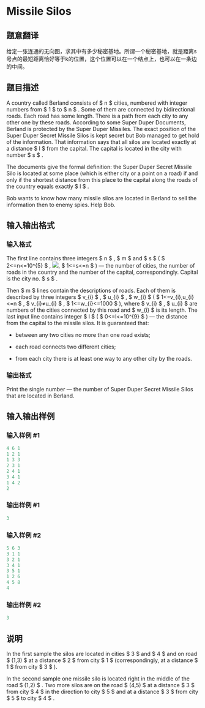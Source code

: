 # Missile Silos

## 题意翻译

给定一张连通的无向图，求其中有多少秘密基地。所谓一个秘密基地，就是距离s号点的最短距离恰好等于k的位置，这个位置可以在一个结点上，也可以在一条边的中间。

## 题目描述

A country called Berland consists of $ n $ cities, numbered with integer numbers from $ 1 $ to $ n $ . Some of them are connected by bidirectional roads. Each road has some length. There is a path from each city to any other one by these roads. According to some Super Duper Documents, Berland is protected by the Super Duper Missiles. The exact position of the Super Duper Secret Missile Silos is kept secret but Bob managed to get hold of the information. That information says that all silos are located exactly at a distance $ l $ from the capital. The capital is located in the city with number $ s $ .

The documents give the formal definition: the Super Duper Secret Missile Silo is located at some place (which is either city or a point on a road) if and only if the shortest distance from this place to the capital along the roads of the country equals exactly $ l $ .

Bob wants to know how many missile silos are located in Berland to sell the information then to enemy spies. Help Bob.

## 输入输出格式

### 输入格式

The first line contains three integers $ n $ , $ m $ and $ s $ ( $ 2<=n<=10^{5} $ , ![](https://cdn.luogu.com.cn/upload/vjudge_pic/CF144D/5cb58ffa73b0a024c92f6898cf0a2de2b981a35c.png), $ 1<=s<=n $ ) — the number of cities, the number of roads in the country and the number of the capital, correspondingly. Capital is the city no. $ s $ .

Then $ m $ lines contain the descriptions of roads. Each of them is described by three integers $ v_{i} $ , $ u_{i} $ , $ w_{i} $ ( $ 1<=v_{i},u_{i}<=n $ , $ v_{i}≠u_{i} $ , $ 1<=w_{i}<=1000 $ ), where $ v_{i} $ , $ u_{i} $ are numbers of the cities connected by this road and $ w_{i} $ is its length. The last input line contains integer $ l $ ( $ 0<=l<=10^{9} $ ) — the distance from the capital to the missile silos. It is guaranteed that:

- between any two cities no more than one road exists;

- each road connects two different cities;

- from each city there is at least one way to any other city by the roads.

### 输出格式

Print the single number — the number of Super Duper Secret Missile Silos that are located in Berland.

## 输入输出样例

### 输入样例 #1

```cpp
4 6 1
1 2 1
1 3 3
2 3 1
2 4 1
3 4 1
1 4 2
2

```
### 输出样例 #1

```cpp
3

```
### 输入样例 #2

```cpp
5 6 3
3 1 1
3 2 1
3 4 1
3 5 1
1 2 6
4 5 8
4

```
### 输出样例 #2

```cpp
3

```
## 说明

In the first sample the silos are located in cities $ 3 $ and $ 4 $ and on road $ (1,3) $ at a distance $ 2 $ from city $ 1 $ (correspondingly, at a distance $ 1 $ from city $ 3 $ ).

In the second sample one missile silo is located right in the middle of the road $ (1,2) $ . Two more silos are on the road $ (4,5) $ at a distance $ 3 $ from city $ 4 $ in the direction to city $ 5 $ and at a distance $ 3 $ from city $ 5 $ to city $ 4 $ .

